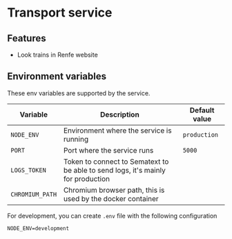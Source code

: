 # Transport service

## Features

-   Look trains in Renfe website

## Environment variables

These env variables are supported by the service.

| Variable        | Description                                                                      | Default value |
| --------------- | -------------------------------------------------------------------------------- | ------------- |
| `NODE_ENV`      | Environment where the service is running                                         | `production`  |
| `PORT`          | Port where the service runs                                                      | `5000`        |
| `LOGS_TOKEN`    | Token to connect to Sematext to be able to send logs, it's mainly for production |               |
| `CHROMIUM_PATH` | Chromium browser path, this is used by the docker container                      |               |

For development, you can create `.env` file with the following configuration

    NODE_ENV=development
